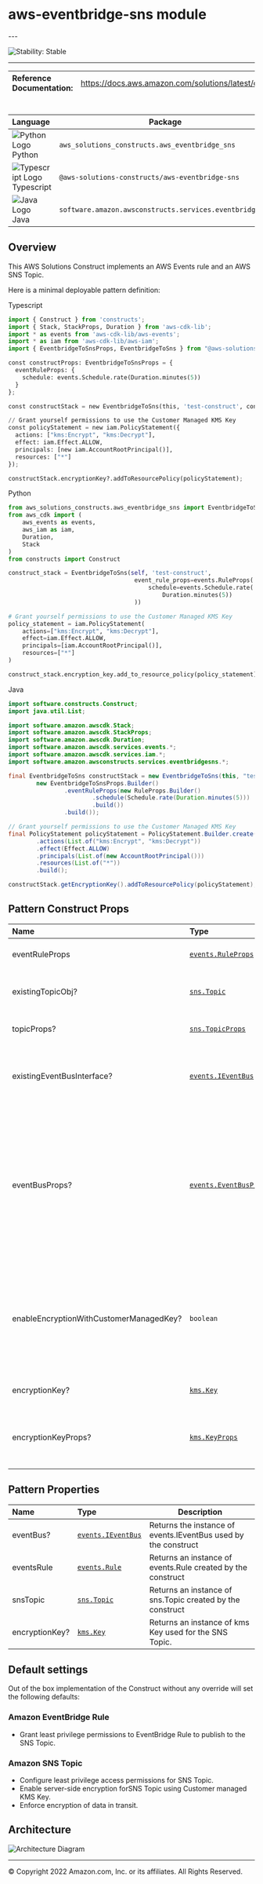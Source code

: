 # aws-eventbridge-sns module

<!--BEGIN STABILITY BANNER-->---


![Stability: Stable](https://img.shields.io/badge/cfn--resources-stable-success.svg?style=for-the-badge)

---
<!--END STABILITY BANNER-->

| **Reference Documentation**:| <span style="font-weight: normal">https://docs.aws.amazon.com/solutions/latest/constructs/</span>|
|:-------------|:-------------|

<div style="height:8px"></div>

| **Language**     | **Package**        |
|:-------------|-----------------|
|![Python Logo](https://docs.aws.amazon.com/cdk/api/latest/img/python32.png) Python|`aws_solutions_constructs.aws_eventbridge_sns`|
|![Typescript Logo](https://docs.aws.amazon.com/cdk/api/latest/img/typescript32.png) Typescript|`@aws-solutions-constructs/aws-eventbridge-sns`|
|![Java Logo](https://docs.aws.amazon.com/cdk/api/latest/img/java32.png) Java|`software.amazon.awsconstructs.services.eventbridgesns`|

## Overview

This AWS Solutions Construct implements an AWS Events rule and an AWS SNS Topic.

Here is a minimal deployable pattern definition:

Typescript

```python
import { Construct } from 'constructs';
import { Stack, StackProps, Duration } from 'aws-cdk-lib';
import * as events from 'aws-cdk-lib/aws-events';
import * as iam from 'aws-cdk-lib/aws-iam';
import { EventbridgeToSnsProps, EventbridgeToSns } from "@aws-solutions-constructs/aws-eventbridge-sns";

const constructProps: EventbridgeToSnsProps = {
  eventRuleProps: {
    schedule: events.Schedule.rate(Duration.minutes(5))
  }
};

const constructStack = new EventbridgeToSns(this, 'test-construct', constructProps);

// Grant yourself permissions to use the Customer Managed KMS Key
const policyStatement = new iam.PolicyStatement({
  actions: ["kms:Encrypt", "kms:Decrypt"],
  effect: iam.Effect.ALLOW,
  principals: [new iam.AccountRootPrincipal()],
  resources: ["*"]
});

constructStack.encryptionKey?.addToResourcePolicy(policyStatement);
```

Python

```Python
from aws_solutions_constructs.aws_eventbridge_sns import EventbridgeToSns, EventbridgeToSnsProps
from aws_cdk import (
    aws_events as events,
    aws_iam as iam,
    Duration,
    Stack
)
from constructs import Construct

construct_stack = EventbridgeToSns(self, 'test-construct',
                                    event_rule_props=events.RuleProps(
                                        schedule=events.Schedule.rate(
                                            Duration.minutes(5))
                                    ))

# Grant yourself permissions to use the Customer Managed KMS Key
policy_statement = iam.PolicyStatement(
    actions=["kms:Encrypt", "kms:Decrypt"],
    effect=iam.Effect.ALLOW,
    principals=[iam.AccountRootPrincipal()],
    resources=["*"]
)

construct_stack.encryption_key.add_to_resource_policy(policy_statement)
```

Java

```java
import software.constructs.Construct;
import java.util.List;

import software.amazon.awscdk.Stack;
import software.amazon.awscdk.StackProps;
import software.amazon.awscdk.Duration;
import software.amazon.awscdk.services.events.*;
import software.amazon.awscdk.services.iam.*;
import software.amazon.awsconstructs.services.eventbridgesns.*;

final EventbridgeToSns constructStack = new EventbridgeToSns(this, "test-construct",
        new EventbridgeToSnsProps.Builder()
                .eventRuleProps(new RuleProps.Builder()
                        .schedule(Schedule.rate(Duration.minutes(5)))
                        .build())
                .build());

// Grant yourself permissions to use the Customer Managed KMS Key
final PolicyStatement policyStatement = PolicyStatement.Builder.create()
        .actions(List.of("kms:Encrypt", "kms:Decrypt"))
        .effect(Effect.ALLOW)
        .principals(List.of(new AccountRootPrincipal()))
        .resources(List.of("*"))
        .build();

constructStack.getEncryptionKey().addToResourcePolicy(policyStatement);
```

## Pattern Construct Props

| **Name**     | **Type**        | **Description** |
|:-------------|:----------------|-----------------|
|eventRuleProps|[`events.RuleProps`](https://docs.aws.amazon.com/cdk/api/v2/docs/aws-cdk-lib.aws_events.RuleProps.html)|User provided eventRuleProps to override the defaults. |
|existingTopicObj?|[`sns.Topic`](https://docs.aws.amazon.com/cdk/api/v2/docs/aws-cdk-lib.aws_lambda.Function.html)|Existing instance of SNS Topic object, providing both this and `topicProps` will cause an error.|
|topicProps?|[`sns.TopicProps`](https://docs.aws.amazon.com/cdk/api/v2/docs/aws-cdk-lib.aws_sns.TopicProps.html)|User provided props to override the default props for the SNS Topic. |
|existingEventBusInterface?|[`events.IEventBus`](https://docs.aws.amazon.com/cdk/api/v2/docs/aws-cdk-lib.aws_events.IEventBus.html)| Optional user-provided custom EventBus for construct to use. Providing both this and `eventBusProps` results an error.|
|eventBusProps?|[`events.EventBusProps`](https://docs.aws.amazon.com/cdk/api/v2/docs/aws-cdk-lib.aws_events.EventBusProps.html)|Optional user-provided properties to override the default properties when creating a custom EventBus. Setting this value to `{}` will create a custom EventBus using all default properties. If neither this nor `existingEventBusInterface` is provided the construct will use the `default` EventBus. Providing both this and `existingEventBusInterface` results an error.|
|enableEncryptionWithCustomerManagedKey?|`boolean`|If no key is provided, this flag determines whether the SNS Topic is encrypted with a new CMK or an AWS managed key. This flag is ignored if any of the following are defined: topicProps.masterKey, encryptionKey or encryptionKeyProps.|
|encryptionKey?|[`kms.Key`](https://docs.aws.amazon.com/cdk/api/v2/docs/aws-cdk-lib.aws_kms.Key.html)|An optional, imported encryption key to encrypt the SNS Topic with.|
|encryptionKeyProps?|[`kms.KeyProps`](https://docs.aws.amazon.com/cdk/api/v2/docs/aws-cdk-lib.aws_kms.Key.html#construct-props)|Optional user provided properties to override the default properties for the KMS encryption key used to encrypt the SNS Topic with.|

## Pattern Properties

| **Name**     | **Type**        | **Description** |
|:-------------|:----------------|-----------------|
|eventBus?|[`events.IEventBus`](https://docs.aws.amazon.com/cdk/api/v2/docs/aws-cdk-lib.aws_events.IEventBus.html)|Returns the instance of events.IEventBus used by the construct|
|eventsRule|[`events.Rule`](https://docs.aws.amazon.com/cdk/api/v2/docs/aws-cdk-lib.aws_events.Rule.html)|Returns an instance of events.Rule created by the construct|
|snsTopic|[`sns.Topic`](https://docs.aws.amazon.com/cdk/api/v2/docs/aws-cdk-lib.aws_sns.Topic.html)|Returns an instance of sns.Topic created by the construct|
|encryptionKey?|[`kms.Key`](https://docs.aws.amazon.com/cdk/api/v2/docs/aws-cdk-lib.aws_kms.Key.html)|Returns an instance of kms Key used for the SNS Topic.|

## Default settings

Out of the box implementation of the Construct without any override will set the following defaults:

### Amazon EventBridge Rule

* Grant least privilege permissions to EventBridge Rule to publish to the SNS Topic.

### Amazon SNS Topic

* Configure least privilege access permissions for SNS Topic.
* Enable server-side encryption forSNS Topic using Customer managed KMS Key.
* Enforce encryption of data in transit.

## Architecture

![Architecture Diagram](architecture.png)

---


© Copyright 2022 Amazon.com, Inc. or its affiliates. All Rights Reserved.
